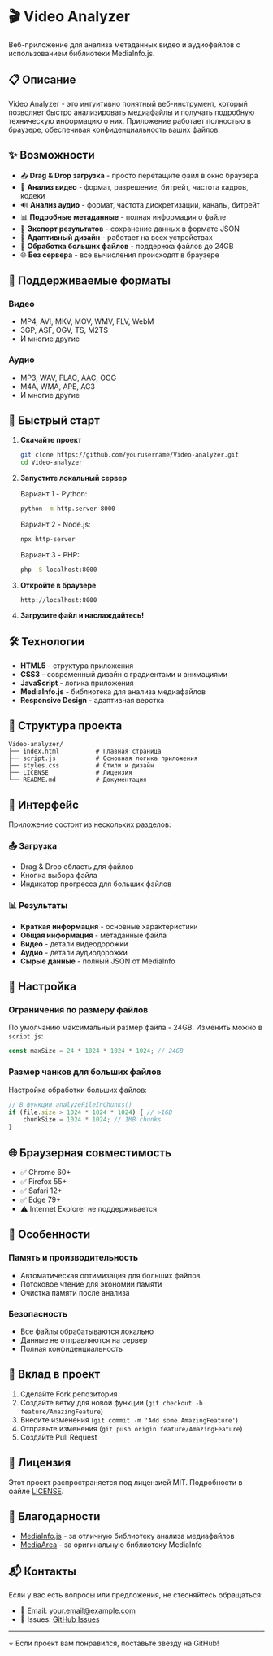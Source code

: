 # 🎬 Video Analyzer

Веб-приложение для анализа метаданных видео и аудиофайлов с использованием библиотеки MediaInfo.js.

## 📋 Описание

Video Analyzer - это интуитивно понятный веб-инструмент, который позволяет быстро анализировать медиафайлы и получать подробную техническую информацию о них. Приложение работает полностью в браузере, обеспечивая конфиденциальность ваших файлов.

## ✨ Возможности

- 📤 **Drag & Drop загрузка** - просто перетащите файл в окно браузера
- 🎥 **Анализ видео** - формат, разрешение, битрейт, частота кадров, кодеки
- 🔊 **Анализ аудио** - формат, частота дискретизации, каналы, битрейт
- 📊 **Подробные метаданные** - полная информация о файле
- 💾 **Экспорт результатов** - сохранение данных в формате JSON
- 📱 **Адаптивный дизайн** - работает на всех устройствах
- 🚀 **Обработка больших файлов** - поддержка файлов до 24GB
- 🌐 **Без сервера** - все вычисления происходят в браузере

## 🎯 Поддерживаемые форматы

### Видео
- MP4, AVI, MKV, MOV, WMV, FLV, WebM
- 3GP, ASF, OGV, TS, M2TS
- И многие другие

### Аудио
- MP3, WAV, FLAC, AAC, OGG
- M4A, WMA, APE, AC3
- И многие другие

## 🚀 Быстрый старт

1. **Скачайте проект**
   ```bash
   git clone https://github.com/yourusername/Video-analyzer.git
   cd Video-analyzer
   ```

2. **Запустите локальный сервер**
   
   Вариант 1 - Python:
   ```bash
   python -m http.server 8000
   ```
   
   Вариант 2 - Node.js:
   ```bash
   npx http-server
   ```
   
   Вариант 3 - PHP:
   ```bash
   php -S localhost:8000
   ```

3. **Откройте в браузере**
   ```
   http://localhost:8000
   ```

4. **Загрузите файл и наслаждайтесь!**

## 🛠️ Технологии

- **HTML5** - структура приложения
- **CSS3** - современный дизайн с градиентами и анимациями
- **JavaScript** - логика приложения
- **MediaInfo.js** - библиотека для анализа медиафайлов
- **Responsive Design** - адаптивная верстка

## 📂 Структура проекта

```
Video-analyzer/
├── index.html          # Главная страница
├── script.js           # Основная логика приложения
├── styles.css          # Стили и дизайн
├── LICENSE             # Лицензия
└── README.md           # Документация
```

## 🎨 Интерфейс

Приложение состоит из нескольких разделов:

### 📤 Загрузка
- Drag & Drop область для файлов
- Кнопка выбора файла
- Индикатор прогресса для больших файлов

### 📊 Результаты
- **Краткая информация** - основные характеристики
- **Общая информация** - метаданные файла
- **Видео** - детали видеодорожки
- **Аудио** - детали аудиодорожки
- **Сырые данные** - полный JSON от MediaInfo

## 🔧 Настройка

### Ограничения по размеру файлов
По умолчанию максимальный размер файла - 24GB. Изменить можно в `script.js`:

```javascript
const maxSize = 24 * 1024 * 1024 * 1024; // 24GB
```

### Размер чанков для больших файлов
Настройка обработки больших файлов:

```javascript
// В функции analyzeFileInChunks()
if (file.size > 1024 * 1024 * 1024) { // >1GB
    chunkSize = 1024 * 1024; // 1MB chunks
}
```

## 🌐 Браузерная совместимость

- ✅ Chrome 60+
- ✅ Firefox 55+
- ✅ Safari 12+
- ✅ Edge 79+
- ⚠️ Internet Explorer не поддерживается

## 📝 Особенности

### Память и производительность
- Автоматическая оптимизация для больших файлов
- Потоковое чтение для экономии памяти
- Очистка памяти после анализа

### Безопасность
- Все файлы обрабатываются локально
- Данные не отправляются на сервер
- Полная конфиденциальность

## 🤝 Вклад в проект

1. Сделайте Fork репозитория
2. Создайте ветку для новой функции (`git checkout -b feature/AmazingFeature`)
3. Внесите изменения (`git commit -m 'Add some AmazingFeature'`)
4. Отправьте изменения (`git push origin feature/AmazingFeature`)
5. Создайте Pull Request

## 📄 Лицензия

Этот проект распространяется под лицензией MIT. Подробности в файле [LICENSE](LICENSE).

## 🙏 Благодарности

- [MediaInfo.js](https://github.com/buzz/mediainfo.js/) - за отличную библиотеку анализа медиафайлов
- [MediaArea](https://mediaarea.net/) - за оригинальную библиотеку MediaInfo

## 📬 Контакты

Если у вас есть вопросы или предложения, не стесняйтесь обращаться:

- 📧 Email: your.email@example.com
- 🐛 Issues: [GitHub Issues](https://github.com/yourusername/Video-analyzer/issues)

---

⭐ Если проект вам понравился, поставьте звезду на GitHub!
